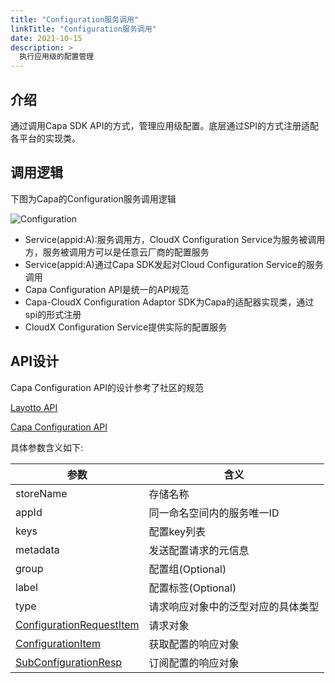 ```yaml
---
title: "Configuration服务调用"
linkTitle: "Configuration服务调用"
date: 2021-10-15
description: >
  执行应用级的配置管理
---
```


## 介绍

通过调用Capa SDK API的方式，管理应用级配置。底层通过SPI的方式注册适配各平台的实现类。

## 调用逻辑

下图为Capa的Configuration服务调用逻辑

![Configuration](https://raw.githubusercontent.com/capa-cloud/capa.io/master/content/images/zh/docs/Concepts/Configuration/configuration.png)

- Service(appid:A):服务调用方，CloudX Configuration Service为服务被调用方，服务被调用方可以是任意云厂商的配置服务
- Service(appid:A)通过Capa SDK发起对Cloud Configuration Service的服务调用
- Capa Configuration API是统一的API规范
- Capa-CloudX Configuration Adaptor SDK为Capa的适配器实现类，通过spi的形式注册
- CloudX Configuration Service提供实际的配置服务

## API设计

Capa Configuration API的设计参考了社区的规范

[Layotto API](https://github.com/mosn/layotto/blob/main/spec/proto/runtime/v1/runtime.proto)

[Capa Configuration API](https://github.com/capa-cloud/cloud-runtimes-jvm/blob/master/cloud-runtimes-api/src/main/java/group/rxcloud/cloudruntimes/domain/core/ConfigurationRuntimes.java)

具体参数含义如下:

| 参数                                                         | 含义                               |
| ------------------------------------------------------------ | ---------------------------------- |
| storeName                                                    | 存储名称                           |
| appId                                                        | 同一命名空间内的服务唯一ID         |
| keys                                                         | 配置key列表                        |
| metadata                                                     | 发送配置请求的元信息               |
| group                                                        | 配置组(Optional)                   |
| label                                                        | 配置标签(Optional)                 |
| type                                                         | 请求响应对象中的泛型对应的具体类型 |
| [ConfigurationRequestItem](https://github.com/capa-cloud/cloud-runtimes-jvm/blob/master/cloud-runtimes-api/src/main/java/group/rxcloud/cloudruntimes/domain/core/configuration/ConfigurationRequestItem.java) | 请求对象                           |
| [ConfigurationItem](https://github.com/capa-cloud/cloud-runtimes-jvm/blob/master/cloud-runtimes-api/src/main/java/group/rxcloud/cloudruntimes/domain/core/configuration/ConfigurationItem.java) | 获取配置的响应对象                 |
| [SubConfigurationResp](https://github.com/capa-cloud/cloud-runtimes-jvm/blob/master/cloud-runtimes-api/src/main/java/group/rxcloud/cloudruntimes/domain/core/configuration/SubConfigurationResp.java) | 订阅配置的响应对象                 |

